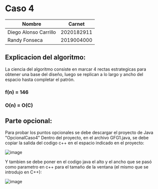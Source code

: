 
# Caso 4

| Nombre                | Carnet     |
|-----------------------|------------|
| Diego Alonso Carrillo | 2020182911 |
| Randy Fonseca         | 2019004000 |

## Explicacion del algoritmo:

  La ciencia del algoritmo consiste en marcar 4 rectas estrategicas para obtener una base del diseño, luego se replican a lo largo y ancho del espacio hasta completar el patrón.
  
### f(n) = 146
### O(n) = O(C)  
  
## Parte opcional:  
  
  Para probar los puntos opcionales se debe descargar el proyecto de Java "OpcionalCaso4"
 Dentro del proyecto, en el archivo GFG1.java, se debe copiar la salida del codigo c++ en el espacio indicado en el proyecto: 
  
  

  
![image](https://user-images.githubusercontent.com/49202815/111855315-e2dfb000-88e9-11eb-947b-cbc66791c5af.png)


  
  
  
  Y tambien se debe poner en el codigo java el alto y el ancho que se pasó como parametro en c++ para el tamaño de la ventana (el mismo que se introdujo en C++):
  
  ![image](https://user-images.githubusercontent.com/49202815/111855380-2fc38680-88ea-11eb-9ef2-f49ce896d83c.png)


  
